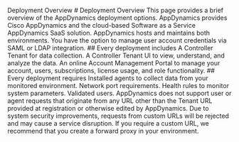   Deployment Overview    # Deployment Overview
 This page provides a brief overview of the AppDynamics deployment options. AppDynamics provides Cisco AppDynamics and the cloud-based Software as a Service AppDynamics SaaS solution. AppDynamics hosts and maintains both environments. You have the option to manage user account credentials via SAML or LDAP integration. ## Every deployment includes
  A Controller Tenant for data collection. A Controller Tenant UI to view, understand, and analyze the data.  An online Account Management Portal to manage your account, users, subscriptions, license usage, and role functionality.  ## Every deployment requires
  Installed agents to collect data from your monitored environment.  Network port requirements. Health rules to monitor system parameters. Validated users.  AppDynamics does not support user or agent requests that originate from any URL other than the Tenant URL provided at registration or otherwise edited by AppDynamics. Due to system security improvements, requests from custom URLs will be rejected and may cause a service disruption. If you require a custom URL, we recommend that you create a forward proxy in your environment.   